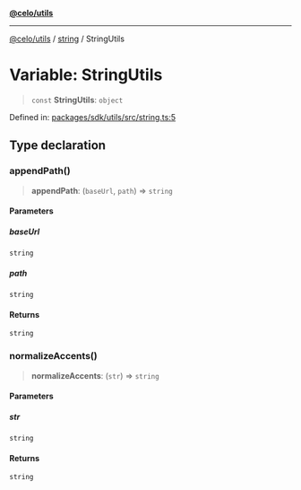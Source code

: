 [**@celo/utils**](../../README.md)

***

[@celo/utils](../../README.md) / [string](../README.md) / StringUtils

# Variable: StringUtils

> `const` **StringUtils**: `object`

Defined in: [packages/sdk/utils/src/string.ts:5](https://github.com/celo-org/developer-tooling/blob/master/packages/sdk/utils/src/string.ts#L5)

## Type declaration

### appendPath()

> **appendPath**: (`baseUrl`, `path`) => `string`

#### Parameters

##### baseUrl

`string`

##### path

`string`

#### Returns

`string`

### normalizeAccents()

> **normalizeAccents**: (`str`) => `string`

#### Parameters

##### str

`string`

#### Returns

`string`
